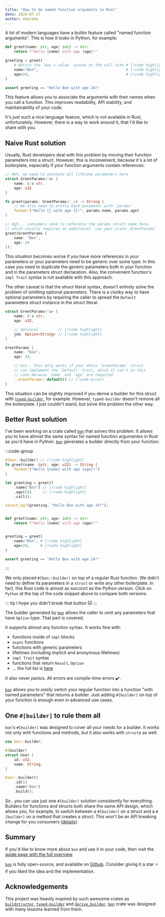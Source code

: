 ```yaml
---
title: 'How to do named function arguments in Rust'
date: 2024-07-27
author: Veetaha
---
```


A lot of modern languages have a builtin feature called "named function arguments". This is how it looks in Python, for example:

```py
def greet(name: str, age: int) -> str:
    return f"Hello {name} with age {age}!"

greeting = greet(
    # Notice the `key = value` syntax at the call site # [!code highlight]
    name="Bon",                                        # [!code highlight]
    age=24,                                            # [!code highlight]
)

assert greeting == "Hello Bon with age 24!"
```

This feature allows you to associate the arguments with their names when you call a function. This improves readability, API stability, and maintainability of your code.

It's just such a nice language feature, which is not available in Rust, unfortunately. However, there is a way to work around it, that I'd like to share with you.

## Naive Rust solution

Usually, Rust developers deal with this problem by moving their function parameters into a struct. However, this is inconvenient, because it's a lot of boilerplate, especially if your function arguments contain references:

```rust
// Meh, we need to annotate all lifetime parameters here
struct GreetParams<'a> {
    name: &'a str,
    age: u32
}

fn greet(params: GreetParams<'_>) -> String {
    // We also need to prefix each parameter with `params`
    format!("Hello {} with age {}!", params.name, params.age)
}

// Ugh... consumers need to reference the params struct name here,
// which usually requires an additional `use your_crate::GreetParams`
greet(GreetParams {
    name: "Bon",
    age: 24
});
```

This situation becomes worse if you have more references in your parameters or your parameters need to be generic over some type. In this case you need to duplicate the generic parameters both in your function and in the parameters struct declaration. Also, the convenient function's `impl Trait` syntax is not available with this approach.

The other caveat is that the struct literal syntax, doesn't entirely solve the problem of omitting optional parameters. There is a clunky way to have optional parameters by requiring the caller to spread the `Default` parameters struct instance in the struct literal.

```rust ignore compile_error
struct GreetParams<'a> {
    name: &'a str,
    age: u32,

    // Optional         // [!code highlight]
    job: Option<String> // [!code highlight]
}

GreetParams {
    name: "bon",
    age: 24,

    // but.. this only works if your whole `GreetParams` struct
    // can implement the `Default` trait, which it can't in this
    // case because `name` and `age` are required
    ..GreetParams::default() // [!code error]
}
```

This situation can be slightly improved if you derive a builder for this struct with [`typed-builder`](https://docs.rs/typed-builder/latest/typed_builder/), for example. However, `typed-builder` doesn't remove all the boilerplate. I just couldn't stand, but solve this problem the other way.

## Better Rust solution

I've been working on a crate called [`bon`] that solves this problem. It allows you to have almost the same syntax for named function argumentes in Rust as you'd have in Python. [`bon`] generates a builder directly from your function:

:::code-group

```rust [Rust]
#[bon::builder] // [!code highlight]
fn greet(name: &str, age: u32) -> String {
    format!("Hello {name} with age {age}!")
}

let greeting = greet()
    .name("Bon") // [!code highlight]
    .age(24)     // [!code highlight]
    .call();

assert_eq!(greeting, "Hello Bon with age 24!");
```

```py [Python]

def greet(name: str, age: int) -> str:
    return f"Hello {name} with age {age}!"


greeting = greet(
    name="Bon", # [!code highlight]
    age=24,     # [!code highlight]
)

assert greeting == "Hello Bon with age 24!"
```
:::

We only placed `#[bon::builder]` on top of a regular Rust function. We didn't need to define its parameters in a `struct` or write any other boilerplate. In fact, this Rust code is almost as succinct as the Python version. Click on `Python` at the top of the code snippet above to compare both versions.

::: tip I hope you didn't break that button 🐱
:::

The builder generated by [`bon`] allows the caller to omit any parameters that have `Option` type. That part is covered.

It supports almost any function syntax. It works fine with:

- functions inside of `impl` blocks
- `async` functions
- functions with generic parameters
- lifetimes (including implicit and anonymous lifetimes)
- `impl Trait` syntax
- functions that return `Result`, `Option`
- ... the full list is [here](../docs/guide/overview#supported-syntax-for-functions)

It also never panics. All errors are compile-time errors ✔️.

[`bon`] allows you to *easily* switch your regular function into a function "with named parameters" that returns a builder. Just adding `#[builder]` on top of your function is enough even in advanced use cases.

## One `#[builder]` to rule them all

`bon`'s `#[builder]` was designed to cover all your needs for a builder. It works not only with functions and methods, but it also works with `struct`s as well:

```rust
use bon::builder;

#[builder]
struct User {
    id: u32,
    name: String,
}

User::builder()
    .id(1)
    .name("Bon")
    .build();
```

So.. you can use just one `#[builder]` solution consistently for everything. Builders for functions and structs both share the same API design, which allows you, for example, to switch between a `#[builder]` on a struct and a `#[builder]` on a method that creates a struct. This won't be an API breaking change for you consumers ([details](../docs/guide/compatibility#moving-builder-from-the-struct-to-the-new-method)).


## Summary

If you'd like to know more about `bon` and use it in your code, then visit the [guide page with the full overview](../docs/guide/overview).

[`bon`] is fully open-source, and available on [Github](https://github.com/elastio/bon). Consider giving it a star ⭐ if you liked the idea and the implementation.


## Acknowledgements

This project was heavily inspired by such awesome crates as [`buildstructor`](https://docs.rs/buildstructor), [`typed-builder`](https://docs.rs/typed-builder) and [`derive_builder`](https://docs.rs/derive_builder). [`bon`] crate was designed with many lessons learned from them.


[`bon`]: ../docs/guide/overview
